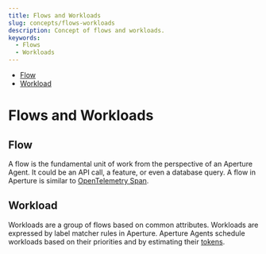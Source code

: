 ```yaml
---
title: Flows and Workloads
slug: concepts/flows-workloads
description: Concept of flows and workloads.
keywords:
  - Flows
  - Workloads
---
```


<!-- @import "[TOC]" {cmd="toc" depthFrom=1 depthTo=6 orderedList=false} -->

<!-- code_chunk_output -->

- [Flow](#flow)
- [Workload](#workload)

<!-- /code_chunk_output -->

# Flows and Workloads

## Flow

A flow is the fundamental unit of work from the perspective of an Aperture
Agent. It could be an API call, a feature, or even a database query. A flow in
Aperture is similar to
[OpenTelemetry Span](https://opentelemetry.io/docs/reference/specification/trace/api/#span).

## Workload

Workloads are a group of flows based on common attributes. Workloads are
expressed by label matcher rules in Aperture. Aperture Agents schedule workloads
based on their priorities and by estimating their [tokens](#tokens).
